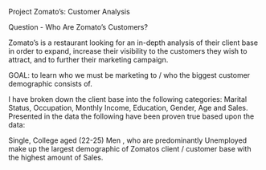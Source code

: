 Project Zomato’s: Customer Analysis 

Question - Who Are Zomato’s Customers?

Zomato’s is a restaurant looking for an in-depth analysis of their client base in order to expand, increase their visibility to the customers
they wish to attract, and to further their marketing campaign.


GOAL: to learn who we must be marketing to / who the biggest customer demographic consists of.


I have broken down the client base into the following categories: 
Marital Status, 
Occupation, 
Monthly Income, 
Education, 
Gender, 
Age
and Sales. 
Presented in the data the following have been proven true based upon the data:

Single, College aged (22-25) Men ,
who are predominantly Unemployed make up the largest demographic of Zomatos client / customer base with the highest amount of Sales.
